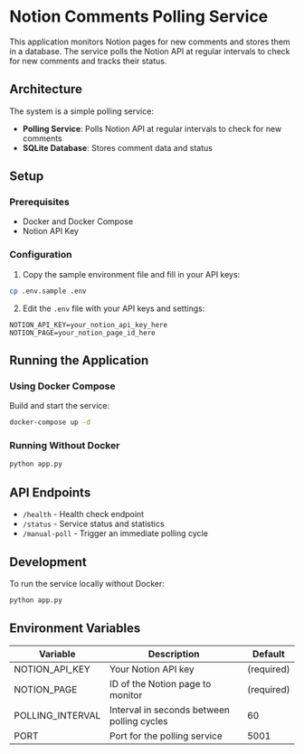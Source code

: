 # Notion Comments Polling Service

This application monitors Notion pages for new comments and stores them in a database. The service polls the Notion API at regular intervals to check for new comments and tracks their status.

## Architecture

The system is a simple polling service:

- **Polling Service**: Polls Notion API at regular intervals to check for new comments
- **SQLite Database**: Stores comment data and status

## Setup

### Prerequisites

- Docker and Docker Compose
- Notion API Key

### Configuration

1. Copy the sample environment file and fill in your API keys:

```bash
cp .env.sample .env
```

2. Edit the `.env` file with your API keys and settings:

```
NOTION_API_KEY=your_notion_api_key_here
NOTION_PAGE=your_notion_page_id_here
```

## Running the Application

### Using Docker Compose

Build and start the service:

```bash
docker-compose up -d
```

### Running Without Docker

```bash
python app.py
```

## API Endpoints

- `/health` - Health check endpoint
- `/status` - Service status and statistics
- `/manual-poll` - Trigger an immediate polling cycle

## Development

To run the service locally without Docker:

```bash
python app.py
```

## Environment Variables

| Variable | Description | Default |
|----------|-------------|---------|
| NOTION_API_KEY | Your Notion API key | (required) |
| NOTION_PAGE | ID of the Notion page to monitor | (required) |
| POLLING_INTERVAL | Interval in seconds between polling cycles | 60 |
| PORT | Port for the polling service | 5001 |
